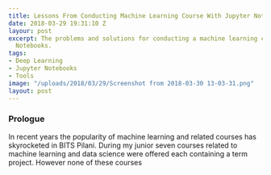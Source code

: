 ```yaml
---
title: Lessons From Conducting Machine Learning Course With Jupyter Notebooks
date: 2018-03-29 19:31:10 Z
layour: post
excerpt: The problems and solutions for conducting a machine learning course in Jupyter
  Notebooks.
tags:
- Deep Learning
- Jupyter Notebooks
- Tools
image: "/uploads/2018/03/29/Screenshot from 2018-03-30 13-03-31.png"
layout: post
---
```


### Prologue

In recent years the popularity of machine learning and related courses has skyrocketed in BITS Pilani. During my junior seven courses related to machine learning and data science were offered each containing a term project. However none of these courses   